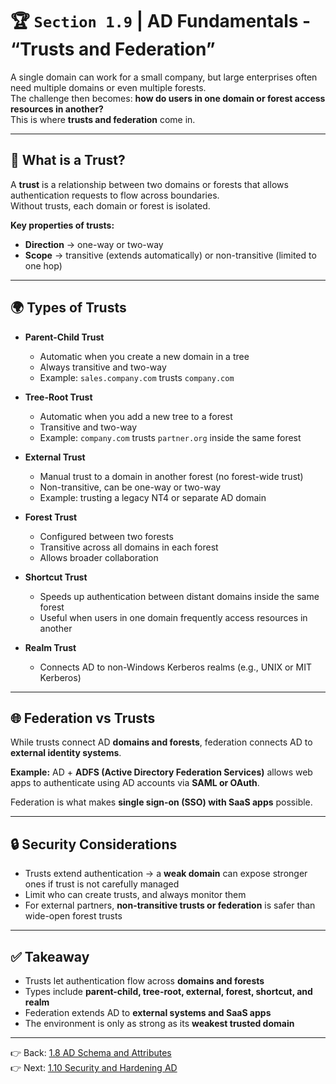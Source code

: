 # 🏆 `Section 1.9` | AD Fundamentals - **“Trusts and Federation”**

A single domain can work for a small company, but large enterprises often need multiple domains or even multiple forests.  
The challenge then becomes: **how do users in one domain or forest access resources in another?**  
This is where **trusts and federation** come in.

---

## 🔗 What is a Trust?
A **trust** is a relationship between two domains or forests that allows authentication requests to flow across boundaries.  
Without trusts, each domain or forest is isolated.

**Key properties of trusts:**  
- **Direction** → one-way or two-way  
- **Scope** → transitive (extends automatically) or non-transitive (limited to one hop)  

---

## 🌍 Types of Trusts
- **Parent-Child Trust**  
  - Automatic when you create a new domain in a tree  
  - Always transitive and two-way  
  - Example: `sales.company.com` trusts `company.com`  

- **Tree-Root Trust**  
  - Automatic when you add a new tree to a forest  
  - Transitive and two-way  
  - Example: `company.com` trusts `partner.org` inside the same forest  

- **External Trust**  
  - Manual trust to a domain in another forest (no forest-wide trust)  
  - Non-transitive, can be one-way or two-way  
  - Example: trusting a legacy NT4 or separate AD domain  

- **Forest Trust**  
  - Configured between two forests  
  - Transitive across all domains in each forest  
  - Allows broader collaboration  

- **Shortcut Trust**  
  - Speeds up authentication between distant domains inside the same forest  
  - Useful when users in one domain frequently access resources in another  

- **Realm Trust**  
  - Connects AD to non-Windows Kerberos realms (e.g., UNIX or MIT Kerberos)  

---

## 🌐 Federation vs Trusts
While trusts connect AD **domains and forests**, federation connects AD to **external identity systems**.  

**Example:** AD + **ADFS (Active Directory Federation Services)** allows web apps to authenticate using AD accounts via **SAML or OAuth**.  

Federation is what makes **single sign-on (SSO) with SaaS apps** possible.

---

## 🔒 Security Considerations
- Trusts extend authentication → a **weak domain** can expose stronger ones if trust is not carefully managed  
- Limit who can create trusts, and always monitor them  
- For external partners, **non-transitive trusts or federation** is safer than wide-open forest trusts  

---

## ✅ Takeaway
- Trusts let authentication flow across **domains and forests**  
- Types include **parent-child, tree-root, external, forest, shortcut, and realm**  
- Federation extends AD to **external systems and SaaS apps**  
- The environment is only as strong as its **weakest trusted domain**  

---

👉 Back: [1.8 AD Schema and Attributes](./1.08-schema-attributes.md)  
👉 Next: [1.10 Security and Hardening AD](./1.10-hardening.md)

